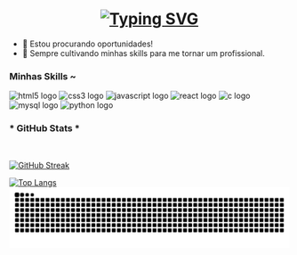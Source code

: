 <h1 align="center"><a href="https://git.io/typing-svg"><img src="https://readme-typing-svg.demolab.com?font=Fira+Code&pause=1000&width=435&lines=Ol%C3%A1+eu+me+chamo+Lucca" alt="Typing SVG" /></a></a></h1>

- 🔭 Estou procurando oportunidades!
- 🌱 Sempre cultivando minhas skills para me tornar um profissional.
<h3 align="left">Minhas Skills ~</h3>

  <p align="left">        
  <img src="https://cdn.jsdelivr.net/gh/devicons/devicon/icons/html5/html5-original.svg" height="80" width="50" alt="html5 logo"  />
  <img src="https://cdn.jsdelivr.net/gh/devicons/devicon/icons/css3/css3-original.svg" height="80" width="50" alt="css3 logo"  />
  <img src="https://cdn.jsdelivr.net/gh/devicons/devicon/icons/javascript/javascript-plain.svg" height="80" width="50" alt="javascript logo"  />
  <img src="https://cdn.jsdelivr.net/gh/devicons/devicon/icons/react/react-original.svg" height="80" width="50" alt="react logo"  />
  <img src="https://cdn.jsdelivr.net/gh/devicons/devicon/icons/c/c-original.svg" height="80" width="50" alt="c logo"  />
  <img src="https://cdn.jsdelivr.net/gh/devicons/devicon/icons/mysql/mysql-original.svg" height="80" width="50" alt="mysql logo"  />
  <img src="https://cdn.jsdelivr.net/gh/devicons/devicon@latest/icons/python/python-original.svg" height="80" width="50" alt="python logo"/>
    </p>

  <h3>* GitHub Stats *</h3>
  <br>
  
  [![GitHub Streak](https://streak-stats.demolab.com?user=LuccaAstrini&theme=dark&exclude_days=Sun%2CSat)](https://git.io/streak-stats)

  [![Top Langs](https://github-readme-stats.vercel.app/api/top-langs/?username=LuccaAstrini&layout=donut&theme=dracula)](https://github.com/ruivoverso/github-readme-stats&theme=dracula)
  <br>
<picture align="center">
  <source media="(prefers-color-scheme: dark)" srcset="https://raw.githubusercontent.com/LuccaAstrini/LuccaAstrini/output/github-contribution-grid-snake-dark.svg">
  <source media="(prefers-color-scheme: light)" srcset="https://raw.githubusercontent.com/LuccaAstrini/LuccaAstrini/output/github-contribution-grid-snake-dark.svg">
  <img align="center" alt="github contribution grid snake animation" src="https://raw.githubusercontent.com/LuccaAstrini/LuccaAstrini/output/github-contribution-grid-snake.svg">
</picture>
